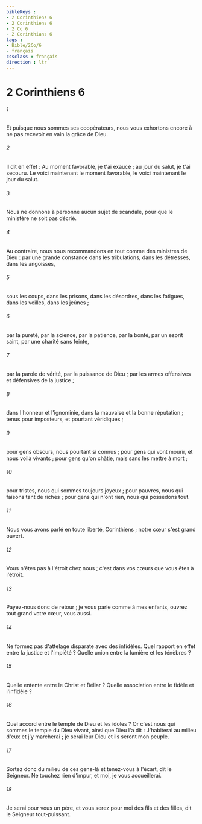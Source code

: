 ```yaml
---
bibleKeys : 
- 2 Corinthiens 6
- 2 Corinthiens 6
- 2 Co 6
- 2 Corinthians 6
tags : 
- Bible/2Co/6
- français
cssclass : français
direction : ltr
---
```


# 2 Corinthiens 6

###### 1
Et puisque nous sommes ses coopérateurs, nous vous exhortons encore à ne pas recevoir en vain la grâce de Dieu. 
###### 2
Il dit en effet : Au moment favorable, je t'ai exaucé ; au jour du salut, je t'ai secouru. Le voici maintenant le moment favorable, le voici maintenant le jour du salut. 
###### 3
Nous ne donnons à personne aucun sujet de scandale, pour que le ministère ne soit pas décrié. 
###### 4
Au contraire, nous nous recommandons en tout comme des ministres de Dieu : par une grande constance dans les tribulations, dans les détresses, dans les angoisses, 
###### 5
sous les coups, dans les prisons, dans les désordres, dans les fatigues, dans les veilles, dans les jeûnes ; 
###### 6
par la pureté, par la science, par la patience, par la bonté, par un esprit saint, par une charité sans feinte, 
###### 7
par la parole de vérité, par la puissance de Dieu ; par les armes offensives et défensives de la justice ; 
###### 8
dans l'honneur et l'ignominie, dans la mauvaise et la bonne réputation ; tenus pour imposteurs, et pourtant véridiques ; 
###### 9
pour gens obscurs, nous pourtant si connus ; pour gens qui vont mourir, et nous voilà vivants ; pour gens qu'on châtie, mais sans les mettre à mort ; 
###### 10
pour tristes, nous qui sommes toujours joyeux ; pour pauvres, nous qui faisons tant de riches ; pour gens qui n'ont rien, nous qui possédons tout. 
###### 11
Nous vous avons parlé en toute liberté, Corinthiens ; notre cœur s'est grand ouvert. 
###### 12
Vous n'êtes pas à l'étroit chez nous ; c'est dans vos cœurs que vous êtes à l'étroit. 
###### 13
Payez-nous donc de retour ; je vous parle comme à mes enfants, ouvrez tout grand votre cœur, vous aussi. 
###### 14
Ne formez pas d'attelage disparate avec des infidèles. Quel rapport en effet entre la justice et l'impiété ? Quelle union entre la lumière et les ténèbres ? 
###### 15
Quelle entente entre le Christ et Béliar ? Quelle association entre le fidèle et l'infidèle ? 
###### 16
Quel accord entre le temple de Dieu et les idoles ? Or c'est nous qui sommes le temple du Dieu vivant, ainsi que Dieu l'a dit : J'habiterai au milieu d'eux et j'y marcherai ; je serai leur Dieu et ils seront mon peuple. 
###### 17
Sortez donc du milieu de ces gens-là et tenez-vous à l'écart, dit le Seigneur. Ne touchez rien d'impur, et moi, je vous accueillerai. 
###### 18
Je serai pour vous un père, et vous serez pour moi des fils et des filles, dit le Seigneur tout-puissant. 
